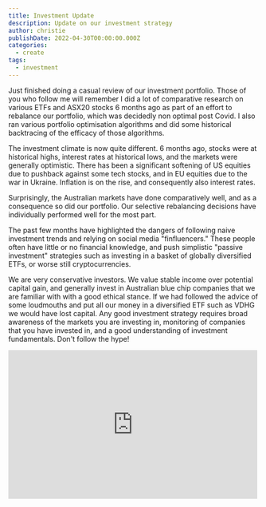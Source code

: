 ```yaml
---
title: Investment Update
description: Update on our investment strategy
author: christie
publishDate: 2022-04-30T00:00:00.000Z
categories:
  - create
tags:
  - investment
---
```


Just finished doing a casual review of our investment portfolio.
Those of you who follow me will remember I did a lot of comparative research on various ETFs and ASX20 stocks 6 months ago as part of an effort to rebalance our portfolio, which was decidedly non optimal post Covid. I also ran various portfolio optimisation algorithms and did some historical backtracing of the efficacy of those algorithms.

The investment climate is now quite different. 6 months ago, stocks were at historical highs, interest rates at historical lows, and the markets were generally optimistic. There has been a significant softening of US equities due to pushback against some tech stocks, and in EU equities due to the war in Ukraine. Inflation is on the rise, and consequently also interest rates.

Surprisingly, the Australian markets have done comparatively well, and as a consequence so did our portfolio. Our selective rebalancing decisions have individually performed well for the most part.

The past few months have highlighted the dangers of following naive investment trends and relying on social media "finfluencers." These people often have little or no financial knowledge, and push simplistic "passive investment" strategies such as investing in a basket of globally diversified ETFs, or worse still cryptocurrencies.

We are very conservative investors. We value stable income over potential capital gain, and generally invest in Australian blue chip companies that we are familiar with with a good ethical stance. If we had followed the advice of some loudmouths and put all our money in a diversified ETF such as VDHG we would have lost capital. Any good investment strategy requires broad awareness of the markets you are investing in, monitoring of companies that you have invested in, and a good understanding of investment fundamentals. Don't follow the hype!

<iframe src="https://www.facebook.com/plugins/post.php?href=https%3A%2F%2Fwww.facebook.com%2Fchris1.tham%2Fposts%2Fpfbid0MBrDa5cth9WyYzYvJ36MpTaernKgqC9CYt8Ws6uaLqHPRN4EAEPuioyTneqBs4dBl&show_text=true&width=500" width="500" height="298" style="border:none;overflow:hidden" scrolling="no" frameborder="0" allowfullscreen="true" allow="autoplay; clipboard-write; encrypted-media; picture-in-picture; web-share"></iframe>
